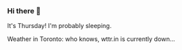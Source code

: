 ### Hi there :wave:

It's Thursday! I'm probably sleeping.

Weather in Toronto: who knows, wttr.in is currently down...
